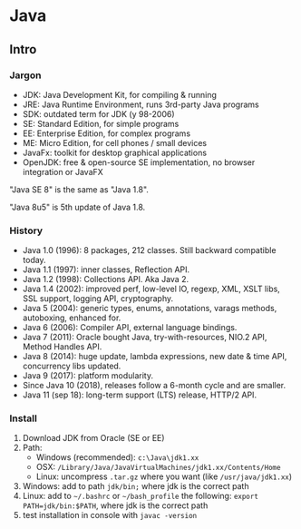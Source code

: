 # Java

## Intro

### Jargon

- JDK: Java Development Kit, for compiling & running
- JRE: Java Runtime Environment, runs 3rd-party Java programs
- SDK: outdated term for JDK (y 98-2006)
- SE: Standard Edition, for simple programs
- EE: Enterprise Edition, for complex programs
- ME: Micro Edition, for cell phones / small devices
- JavaFx: toolkit for desktop graphical applications
- OpenJDK: free & open-source SE implementation, no browser integration or JavaFX

"Java SE 8" is the same as "Java 1.8".

"Java 8u5" is 5th update of Java 1.8.

### History

- Java 1.0 (1996): 8 packages, 212 classes. Still backward compatible today.
- Java 1.1 (1997): inner classes, Reflection API.
- Java 1.2 (1998): Collections API. Aka Java 2.
- Java 1.4 (2002): improved perf, low-level IO, regexp, XML, XSLT libs, SSL support, logging API, cryptography.
- Java 5 (2004): generic types, enums, annotations, varags methods, autoboxing, enhanced for.
- Java 6 (2006): Compiler API, external language bindings.
- Java 7 (2011): Oracle bought Java, try-with-resources, NIO.2 API, Method Handles API.
- Java 8 (2014): huge update, lambda expressions, new date & time API, concurrency libs updated.
- Java 9 (2017): platform modularity.
- Since Java 10 (2018), releases follow a 6-month cycle and are smaller.
- Java 11 (sep 18): long-term support (LTS) release, HTTP/2 API.

### Install

1. Download JDK from Oracle (SE or EE)
1. Path:
    - Windows (recommended): `c:\Java\jdk1.xx`
    - OSX: `/Library/Java/JavaVirtualMachines/jdk1.xx/Contents/Home`
    - Linux: uncompress `.tar.gz` where you want (like `/usr/java/jdk1.xx`)
1. Windows: add to path `jdk/bin;` where jdk is the correct path
1. Linux: add to `~/.bashrc` or `~/bash_profile` the following: `export PATH=jdk/bin:$PATH`, where jdk is the correct path
1. test installation in console with `javac -version`

